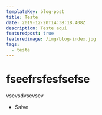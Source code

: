 ```yaml
---
templateKey: blog-post
title: Teste
date: 2019-12-20T14:38:18.408Z
description: Teste aqui
featuredpost: true
featuredimage: /img/blog-index.jpg
tags:
  - teste
---
```

# fseefrsfesfsefse

vsevsdvsevsev

* Salve
